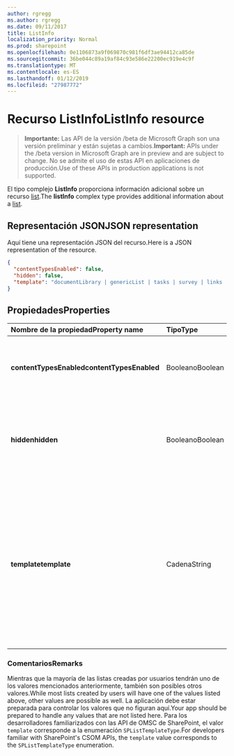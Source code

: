 ```yaml
---
author: rgregg
ms.author: rgregg
ms.date: 09/11/2017
title: ListInfo
localization_priority: Normal
ms.prod: sharepoint
ms.openlocfilehash: 0e1106873a9f069870c981f6df3ae94412ca85de
ms.sourcegitcommit: 36be044c89a19af84c93e586e22200ec919e4c9f
ms.translationtype: MT
ms.contentlocale: es-ES
ms.lasthandoff: 01/12/2019
ms.locfileid: "27987772"
---
```

# <a name="listinfo-resource"></a><span data-ttu-id="2daf5-102">Recurso ListInfo</span><span class="sxs-lookup"><span data-stu-id="2daf5-102">ListInfo resource</span></span>

> <span data-ttu-id="2daf5-103">**Importante:** Las API de la versión /beta de Microsoft Graph son una versión preliminar y están sujetas a cambios.</span><span class="sxs-lookup"><span data-stu-id="2daf5-103">**Important:** APIs under the /beta version in Microsoft Graph are in preview and are subject to change.</span></span> <span data-ttu-id="2daf5-104">No se admite el uso de estas API en aplicaciones de producción.</span><span class="sxs-lookup"><span data-stu-id="2daf5-104">Use of these APIs in production applications is not supported.</span></span>

<span data-ttu-id="2daf5-105">El tipo complejo **ListInfo** proporciona información adicional sobre un recurso [list][].</span><span class="sxs-lookup"><span data-stu-id="2daf5-105">The **listInfo** complex type provides additional information about a [list][].</span></span>

[list]: list.md

## <a name="json-representation"></a><span data-ttu-id="2daf5-107">Representación JSON</span><span class="sxs-lookup"><span data-stu-id="2daf5-107">JSON representation</span></span>

<span data-ttu-id="2daf5-108">Aquí tiene una representación JSON del recurso.</span><span class="sxs-lookup"><span data-stu-id="2daf5-108">Here is a JSON representation of the resource.</span></span>

<!-- {
  "blockType": "resource",
  "optionalProperties": [
  ],
  "@odata.type": "microsoft.graph.listInfo"
}-->

```json
{
  "contentTypesEnabled": false,
  "hidden": false,
  "template": "documentLibrary | genericList | tasks | survey | links | announcements | contacts | ..."
}
```

## <a name="properties"></a><span data-ttu-id="2daf5-109">Propiedades</span><span class="sxs-lookup"><span data-stu-id="2daf5-109">Properties</span></span>

| <span data-ttu-id="2daf5-110">Nombre de la propiedad</span><span class="sxs-lookup"><span data-stu-id="2daf5-110">Property name</span></span>           | <span data-ttu-id="2daf5-111">Tipo</span><span class="sxs-lookup"><span data-stu-id="2daf5-111">Type</span></span>    | <span data-ttu-id="2daf5-112">Descripción</span><span class="sxs-lookup"><span data-stu-id="2daf5-112">Description</span></span>
|:------------------------|:--------|:------------------------------------------------
| <span data-ttu-id="2daf5-113">**contentTypesEnabled**</span><span class="sxs-lookup"><span data-stu-id="2daf5-113">**contentTypesEnabled**</span></span> | <span data-ttu-id="2daf5-114">Booleano</span><span class="sxs-lookup"><span data-stu-id="2daf5-114">Boolean</span></span> | <span data-ttu-id="2daf5-115">Si es `true`, indica que los tipos de contenido están habilitados para esta lista.</span><span class="sxs-lookup"><span data-stu-id="2daf5-115">If `true`, indicates that content types are enabled for this list.</span></span>
| <span data-ttu-id="2daf5-116">**hidden**</span><span class="sxs-lookup"><span data-stu-id="2daf5-116">**hidden**</span></span>              | <span data-ttu-id="2daf5-117">Booleano</span><span class="sxs-lookup"><span data-stu-id="2daf5-117">Boolean</span></span> | <span data-ttu-id="2daf5-118">Si es `true`, indica que la lista no es visible normalmente en la experiencia del usuario de SharePoint.</span><span class="sxs-lookup"><span data-stu-id="2daf5-118">If `true`, indicates that the list is not normally visible in the SharePoint user experience.</span></span>
| <span data-ttu-id="2daf5-119">**template**</span><span class="sxs-lookup"><span data-stu-id="2daf5-119">**template**</span></span>            | <span data-ttu-id="2daf5-120">Cadena</span><span class="sxs-lookup"><span data-stu-id="2daf5-120">String</span></span>  | <span data-ttu-id="2daf5-121">Un valor enumerado que representa la plantilla de lista base usada al crear la lista.</span><span class="sxs-lookup"><span data-stu-id="2daf5-121">An enumerated value that represents the base list template used in creating the list.</span></span> <span data-ttu-id="2daf5-122">Los valores posibles incluyen `documentLibrary`, `genericList`, `task`, `survey`, `announcements`, `contacts` y más.</span><span class="sxs-lookup"><span data-stu-id="2daf5-122">Possible values include `documentLibrary`, `genericList`, `task`, `survey`, `announcements`, `contacts`, and more.</span></span>

### <a name="remarks"></a><span data-ttu-id="2daf5-123">Comentarios</span><span class="sxs-lookup"><span data-stu-id="2daf5-123">Remarks</span></span>

<span data-ttu-id="2daf5-124">Mientras que la mayoría de las listas creadas por usuarios tendrán uno de los valores mencionados anteriormente, también son posibles otros valores.</span><span class="sxs-lookup"><span data-stu-id="2daf5-124">While most lists created by users will have one of the values listed above, other values are possible as well.</span></span>
<span data-ttu-id="2daf5-125">La aplicación debe estar preparada para controlar los valores que no figuran aquí.</span><span class="sxs-lookup"><span data-stu-id="2daf5-125">Your app should be prepared to handle any values that are not listed here.</span></span>
<span data-ttu-id="2daf5-126">Para los desarrolladores familiarizados con las API de OMSC de SharePoint, el valor `template` corresponde a la enumeración `SPListTemplateType`.</span><span class="sxs-lookup"><span data-stu-id="2daf5-126">For developers familiar with SharePoint's CSOM APIs, the `template` value corresponds to the `SPListTemplateType` enumeration.</span></span>

<!-- uuid: 8fcb5dbc-d5aa-4681-8e31-b001d5168d79
2015-10-25 14:57:30 UTC -->
<!-- {
  "type": "#page.annotation",
  "description": "",
  "keywords": "",
  "section": "documentation",
  "tocPath": ""
}-->

